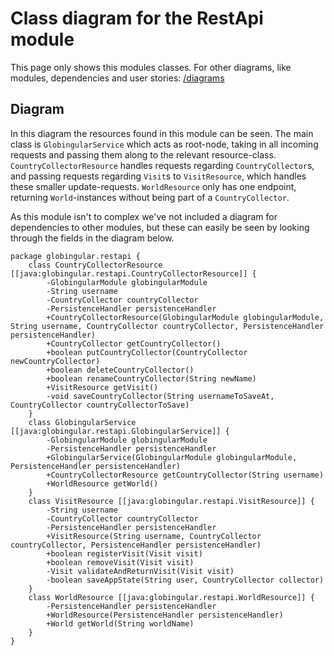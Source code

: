 # Class diagram for the RestApi module

This page only shows this modules classes. For other diagrams, like modules, dependencies and user stories: [/diagrams](/diagrams)


## Diagram

In this diagram the resources found in this module can be seen. The main class is `GlobingularService` which acts as root-node, taking in all incoming requests and passing them along to the relevant resource-class. `CountryCollectorResource` handles requests regarding `CountryCollector`s, and passing requests regarding `Visit`s to `VisitResource`, which handles these smaller update-requests. `WorldResource` only has one endpoint, returning `World`-instances without being part of a `CountryCollector`.

As this module isn't to complex we've not included a diagram for dependencies to other modules, but these can easily be seen by looking through the fields in the diagram below.

```plantuml
package globingular.restapi {
    class CountryCollectorResource [[java:globingular.restapi.CountryCollectorResource]] {
        -GlobingularModule globingularModule
        -String username
        -CountryCollector countryCollector
        -PersistenceHandler persistenceHandler
        +CountryCollectorResource(GlobingularModule globingularModule, String username, CountryCollector countryCollector, PersistenceHandler persistenceHandler)
        +CountryCollector getCountryCollector()
        +boolean putCountryCollector(CountryCollector newCountryCollector)
        +boolean deleteCountryCollector()
        +boolean renameCountryCollector(String newName)
        +VisitResource getVisit()
        -void saveCountryCollector(String usernameToSaveAt, CountryCollector countryCollectorToSave)
    }
    class GlobingularService [[java:globingular.restapi.GlobingularService]] {
        -GlobingularModule globingularModule
        -PersistenceHandler persistenceHandler
        +GlobingularService(GlobingularModule globingularModule, PersistenceHandler persistenceHandler)
        +CountryCollectorResource getCountryCollector(String username)
        +WorldResource getWorld()
    }
    class VisitResource [[java:globingular.restapi.VisitResource]] {
        -String username
        -CountryCollector countryCollector
        -PersistenceHandler persistenceHandler
        +VisitResource(String username, CountryCollector countryCollector, PersistenceHandler persistenceHandler)
        +boolean registerVisit(Visit visit)
        +boolean removeVisit(Visit visit)
        -Visit validateAndReturnVisit(Visit visit)
        -boolean saveAppState(String user, CountryCollector collector)
    }
    class WorldResource [[java:globingular.restapi.WorldResource]] {
        -PersistenceHandler persistenceHandler
        +WorldResource(PersistenceHandler persistenceHandler)
        +World getWorld(String worldName)
    }
}
```
